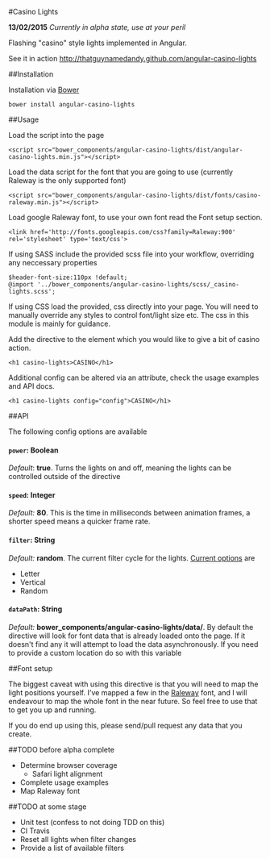 #Casino Lights

**13/02/2015**
*Currently in alpha state, use at your peril*

Flashing "casino" style lights implemented in Angular.

See it in action http://thatguynamedandy.github.com/angular-casino-lights

##Installation

Installation via [Bower](http://bower.io)

`bower install angular-casino-lights`

##Usage

Load the script into the page

`<script src="bower_components/angular-casino-lights/dist/angular-casino-lights.min.js"></script>`

Load the data script for the font that you are going to use (currently Raleway is the only supported font)

`<script src="bower_components/angular-casino-lights/dist/fonts/casino-raleway.min.js"></script>`

Load google Raleway font, to use your own font read the Font setup section.

`<link href='http://fonts.googleapis.com/css?family=Raleway:900' rel='stylesheet' type='text/css'>`

If using SASS include the provided scss file into your workflow, overriding any neccessary properties

    $header-font-size:110px !default;
    @import '../bower_components/angular-casino-lights/scss/_casino-lights.scss';

If using CSS load the provided, css directly into your page. You will need to manually override any styles
to control font/light size etc. The css in this module is mainly for guidance.

Add the directive to the element which you would like to give a bit of casino action.

`<h1 casino-lights>CASINO</h1>`

Additional config can be altered via an attribute, check the usage examples and API docs.

`<h1 casino-lights config="config">CASINO</h1>`

##API

The following config options are available

#### `power`: Boolean
*Default*: **true**.
Turns the lights on and off, meaning the lights can be controlled outside of the directive


#### `speed`: Integer
*Default:* **80**.
This is the time in milliseconds between animation frames, a shorter speed means a quicker frame rate.


#### `filter`: String
*Default:* **random**.
The current filter cycle for the lights. [Current options](js/filters) are
- Letter
- Vertical
- Random


#### `dataPath`: String
*Default:* **bower_components/angular-casino-lights/data/**.
By default the directive will look for font data that is already loaded onto the page.
If it doesn't find any it will attempt to load the data asynchronously. If you need to
provide a custom location do so with this variable


##Font setup

The biggest caveat with using this directive is that you will need to map the light positions yourself.
I've mapped a few in the [Raleway](http://www.google.com/fonts/specimen/Raleway) font,
and I will endeavour to map the whole font in the near future. So feel free to use that to
get you up and running.

If you do end up using this, please send/pull request any data that you create.

##TODO before alpha complete
- Determine browser coverage
  - Safari light alignment
- Complete usage examples
- Map Raleway font


##TODO at some stage
- Unit test (confess to not doing TDD on this)
- CI Travis
- Reset all lights when filter changes
- Provide a list of available filters
